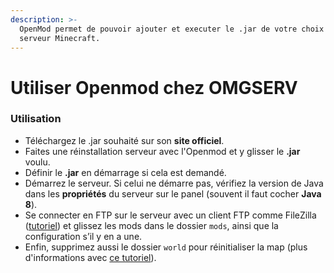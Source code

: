 ```yaml
---
description: >-
  OpenMod permet de pouvoir ajouter et executer le .jar de votre choix sur votre
  serveur Minecraft.
---
```


# Utiliser Openmod chez OMGSERV

### Utilisation

* Téléchargez le .jar souhaité sur son **site officiel**.
* Faites une réinstallation serveur avec l'Openmod et y glisser le **.jar** voulu.
* Définir le **.jar** en démarrage si cela est demandé.
* Démarrez le serveur. Si celui ne démarre pas, vérifiez la version de Java dans les **propriétés** du serveur sur le panel \(souvent il faut cocher **Java 8**\).
* Se connecter en FTP sur le serveur avec un client FTP comme FileZilla \([tutoriel](https://docs.idelya-network.fr/minecraft/acceder-au-ftp)\) et glissez les mods dans le dossier `mods`, ainsi que la configuration s’il y en a une. 
* Enfin, supprimez aussi le dossier `world` pour réinitialiser la map \(plus d'informations avec [ce tutoriel](https://docs.idelya-network.fr/minecraft/dois-je-supprimer-mon-monde)\).

